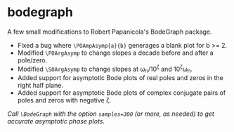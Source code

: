 # bodegraph
A few small modifications to Robert Papanicola's BodeGraph package.
- Fixed a bug where `\POAmpAsymp{a}{b}` generages a blank plot for b >= 2.
- Modified `\POArgAsymp` to change slopes a decade before and after a pole/zero.
- Modified `\SOArgAsymp` to change slopes at ω<sub>n</sub>/10<sup>ζ</sup> and 10<sup>ζ</sup>ω<sub>n</sub>.
- Added support for asymptotic Bode plots of real poles and zeros in the right half plane.
- Added support for asymptotic Bode plots of complex conjugate pairs of poles and zeros with negative ζ.

*Call `\BodeGraph` with the option `samples=300` (or more, as needed) to get accurate asymptotic phase plots.*
